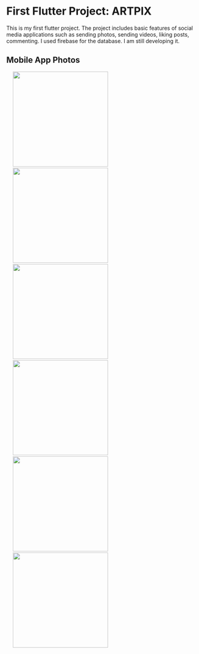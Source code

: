 # First Flutter Project: ARTPIX
This is my first flutter project. The project includes basic features of social media applications such as sending photos, sending videos, liking posts, commenting. I used firebase for the database. I am still developing it. 

 ## Mobile App Photos
<pre>
  <img src="https://github.com/user-attachments/assets/602523d9-8bd1-47ef-93d1-51e2cdf811fd" width="250">
  <img src="https://github.com/user-attachments/assets/ef8f95b9-f610-46ae-b7c1-59da4f7c50a8" width="250">
  <img src="https://github.com/user-attachments/assets/dec5952c-4fe1-4f54-bb5b-8fe8a2497a6e" width="250">
  <img src="https://github.com/user-attachments/assets/e8ae99a5-701f-4240-a6bd-c91914ddbac3" width="250">
  <img src="https://github.com/user-attachments/assets/678c03b8-5844-4592-bedd-5eab855d521f" width="250">
  <img src="https://github.com/user-attachments/assets/02af84c7-ffcf-4bcd-8866-e4b82f97567f" width="250">
</pre>







